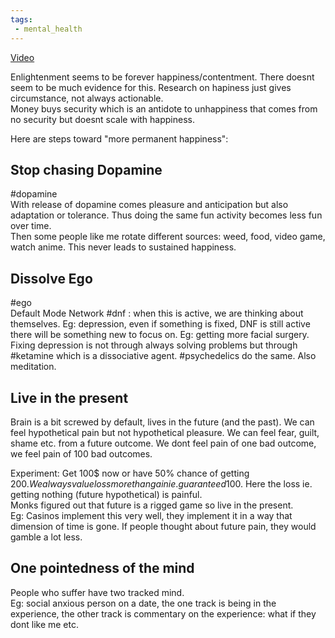 ```yaml
---
tags:
 - mental_health
---
```


[Video](https://youtu.be/qwQrwPhK06I)  

Enlightenment seems to be forever happiness/contentment. There doesnt seem to be much evidence for this. Research on hapiness just gives circumstance, not always actionable.  
Money buys security which is an antidote to unhappiness that comes from no security but doesnt scale with happiness.  

Here are steps toward "more permanent happiness":

## Stop chasing Dopamine
#dopamine  
With release of dopamine comes pleasure and anticipation but also adaptation or tolerance. Thus doing the same fun activity becomes less fun over time.  
Then some people like me rotate different sources: weed, food, video game, watch anime. This never leads to sustained happiness. 

## Dissolve Ego
#ego  
Default Mode Network #dnf : when this is active, we are thinking about themselves. Eg: depression, even if something is fixed, DNF is still active there will be something new to focus on. Eg: getting more facial surgery.  
Fixing depression is not through always solving problems but through #ketamine which is a dissociative agent. #psychedelics do the same. Also meditation.  

## Live in the present
Brain is a bit screwed by default, lives in the future (and the past). We can feel hypothetical pain but not hypothetical pleasure. We can feel fear, guilt, shame etc. from a future outcome. 
We dont feel pain of one bad outcome, we feel pain of 100 bad outcomes.

Experiment: Get 100$ now or have 50% chance of getting 200$.  
We always value loss more than gain ie. guaranteed 100$. Here the loss ie. getting nothing (future hypothetical) is painful.  
Monks figured out that future is a rigged game so live in the present.  
Eg: Casinos implement this very well, they implement it in a way that dimension of time is gone. If people thought about future pain, they would gamble a lot less.

## One pointedness of the mind
People who suffer have two tracked mind.  
Eg: social anxious person on a date, the one track is being in the experience, the other track is commentary on the experience: what if they dont  like me etc.  
